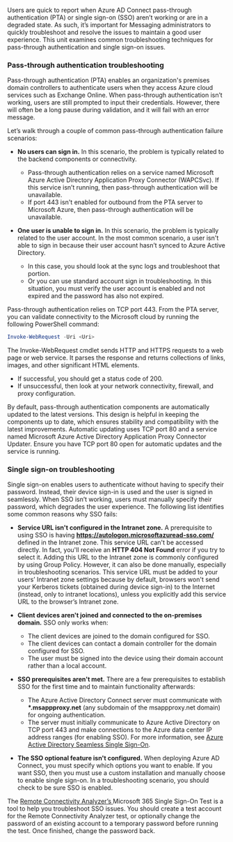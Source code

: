 Users are quick to report when Azure AD Connect pass-through authentication (PTA) or single sign-on (SSO) aren’t working or are in a degraded state. As such, it’s important for Messaging administrators to quickly troubleshoot and resolve the issues to maintain a good user experience. This unit examines common troubleshooting techniques for pass-through authentication and single sign-on issues.

### Pass-through authentication troubleshooting

Pass-through authentication (PTA) enables an organization's premises domain controllers to authenticate users when they access Azure cloud services such as Exchange Online. When pass-through authentication isn’t working, users are still prompted to input their credentials. However, there will often be a long pause during validation, and it will fail with an error message.

Let’s walk through a couple of common pass-through authentication failure scenarios:

 -  **No users can sign in.** In this scenario, the problem is typically related to the backend components or connectivity.
    
     -  Pass-through authentication relies on a service named Microsoft Azure Active Directory Application Proxy Connector (WAPCSvc). If this service isn’t running, then pass-through authentication will be unavailable.
     -  If port 443 isn't enabled for outbound from the PTA server to Microsoft Azure, then pass-through authentication will be unavailable.
 -  **One user is unable to sign in.** In this scenario, the problem is typically related to the user account. In the most common scenario, a user isn't able to sign in because their user account hasn’t synced to Azure Active Directory.
    
     -  In this case, you should look at the sync logs and troubleshoot that portion.
     -  Or you can use standard account sign in troubleshooting. In this situation, you must verify the user account is enabled and not expired and the password has also not expired.

Pass-through authentication relies on TCP port 443. From the PTA server, you can validate connectivity to the Microsoft cloud by running the following PowerShell command:

```powershell
Invoke-WebRequest -Uri <Uri>
```

The Invoke-WebRequest cmdlet sends HTTP and HTTPS requests to a web page or web service. It parses the response and returns collections of links, images, and other significant HTML elements.

 -  If successful, you should get a status code of 200.
 -  If unsuccessful, then look at your network connectivity, firewall, and proxy configuration.

By default, pass-through authentication components are automatically updated to the latest versions. This design is helpful in keeping the components up to date, which ensures stability and compatibility with the latest improvements. Automatic updating uses TCP port 80 and a service named Microsoft Azure Active Directory Application Proxy Connector Updater. Ensure you have TCP port 80 open for automatic updates and the service is running.

### Single sign-on troubleshooting

Single sign-on enables users to authenticate without having to specify their password. Instead, their device sign-in is used and the user is signed in seamlessly. When SSO isn’t working, users must manually specify their password, which degrades the user experience. The following list identifies some common reasons why SSO fails:

 -  **Service URL isn't configured in the Intranet zone.** A prerequisite to using SSO is having **https://autologon.microsoftazuread-sso.com/** defined in the Intranet zone. This service URL can't be accessed directly. In fact, you'll receive an **HTTP 404 Not Found** error if you try to select it. Adding this URL to the Intranet zone is commonly configured by using Group Policy. However, it can also be done manually, especially in troubleshooting scenarios. This service URL must be added to your users’ Intranet zone settings because by default, browsers won't send your Kerberos tickets (obtained during device sign-in) to the Internet (instead, only to intranet locations), unless you explicitly add this service URL to the browser’s Intranet zone.
 -  **Client devices aren't joined and connected to the on-premises domain.** SSO only works when:
    
     -  The client devices are joined to the domain configured for SSO.
     -  The client devices can contact a domain controller for the domain configured for SSO.
     -  The user must be signed into the device using their domain account rather than a local account.
 -  **SSO prerequisites aren't met.** There are a few prerequisites to establish SSO for the first time and to maintain functionality afterwards:
    
     -  The Azure Active Directory Connect server must communicate with **\*.msappproxy.net** (any subdomain of the msappproxy.net domain) for ongoing authentication.
     -  The server must initially communicate to Azure Active Directory on TCP port 443 and make connections to the Azure data center IP address ranges (for enabling SSO). For more information, see [Azure Active Directory Seamless Single Sign-On](/azure/active-directory/hybrid/how-to-connect-sso?azure-portal=true).
 -  **The SSO optional feature isn't configured.** When deploying Azure AD Connect, you must specify which options you want to enable. If you want SSO, then you must use a custom installation and manually choose to enable single sign-on. In a troubleshooting scenario, you should check to be sure SSO is enabled.

The [Remote Connectivity Analyzer’s ](https://testconnectivity.microsoft.com/tests/o365?azure-portal=true)Microsoft 365 Single Sign-On Test is a tool to help you troubleshoot SSO issues. You should create a test account for the Remote Connectivity Analyzer test, or optionally change the password of an existing account to a temporary password before running the test. Once finished, change the password back.
